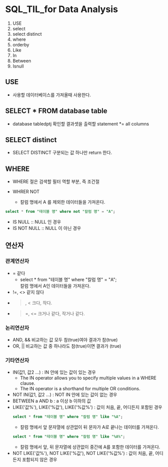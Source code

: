 # SQL_TIL_for Data Analysis
1. USE
2. select
3. select distinct
4. where
5. orderby
6. Like
7. In
8. Between
9. Isnull


## USE
- 사용할 데이터베이스를 가져올때 사용한다. 

## SELECT * FROM database table
- database tabledptj 확인할 결과셋을 출력할 statement *= all columns

## SELECT distinct 
- SELECT DISTINCT 구분되는 값 하나만 return 한다. 

## WHERE
- WHERE 절은 검색할 필터 역할 부분, 즉 조건절

- WHRER NOT
    - 칼럼 명에서 A 를 제외한 데이터들을 가져온다.

```sql
select * from "테이블 명" where not "칼럼 명" = "A";        
```
- IS NULL :: NULL 인 경우 
- IS NOT NULL :: NULL 이 아닌 경우

## 연산자
### 관계연산자
-  = 같다 
    - select * from "테이블 명" where "칼럼 명" = "A";        
    칼럼 명에서 A인 데이터들을 가져온다.
- !=, <> 같지 않다
-  >, < 크다, 작다. 
-  >=, <=  크거나 같다, 작거나 같다. 

### 논리연산자
- AND, && 비교하는 값 모두 참(true)여야 결과가 참(true)
- OR, || 비교하는 값 중 하나라도 참(true)이면 결과가 (true) 

### 기타연산자
-  IN(값1, 값2 ...) : IN 안에 있는 값이 있는 경우 
    - The IN operator allows you to specify multiple values in a WHERE clause.
    - The IN operator is a shorthand for multiple OR conditions.
- NOT IN(값1, 값2 ...) : NOT IN 안에 있는 값이 없는 경우 
- BETWEEN a AND b  : a 이상 b 이하의 값 
- LIKE('값%'), LIKE('%값'), LIKE('%값%') : 값이 처음, 끝, 어디든지 포함된 경우
    ```sql 
    select * from "테이블 명" where "칼럼 명" like "%A";  
    ```      
    - 칼럼 명에서 앞 문자열에 상관없이 뒤 문자가 A로 끝나는 데이터를 가져온다.
    ```sql
    select * from "테이블 명" where "칼럼 명" like "%A%";   
    ```    
    - 칼럼 명에서 앞, 뒤 문자열에 상관없이 중간에 A를 포함한 데이터를 가져온다.
- NOT LIKE('값%'), NOT LIKE('%값'), NOT LIKE('%값%')  : 값이 처음, 끝, 어디든지 포함되지 않은 경우 


